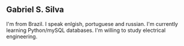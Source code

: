 Gabriel S. Silva
-

I'm from Brazil. I speak enlgish, portuguese and russian. I'm currently learning Python/mySQL databases. I'm willing to study electrical engineering. 

